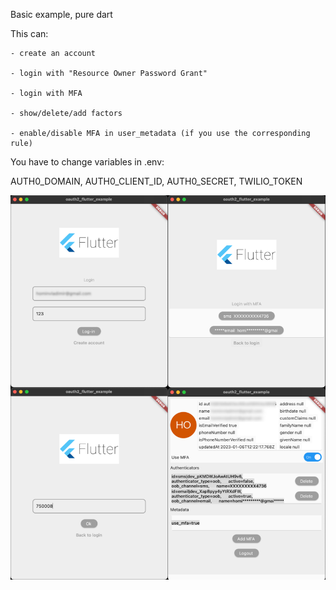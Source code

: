 Basic example, pure dart

This can:

    - create an account

    - login with "Resource Owner Password Grant"

    - login with MFA

    - show/delete/add factors

    - enable/disable MFA in user_metadata (if you use the corresponding rule)
    
You have to change variables in .env:

AUTH0_DOMAIN, AUTH0_CLIENT_ID, AUTH0_SECRET, TWILIO_TOKEN

![demo](https://github.com/khomin/flutter-oauth2-example/blob/dev/demo.png)